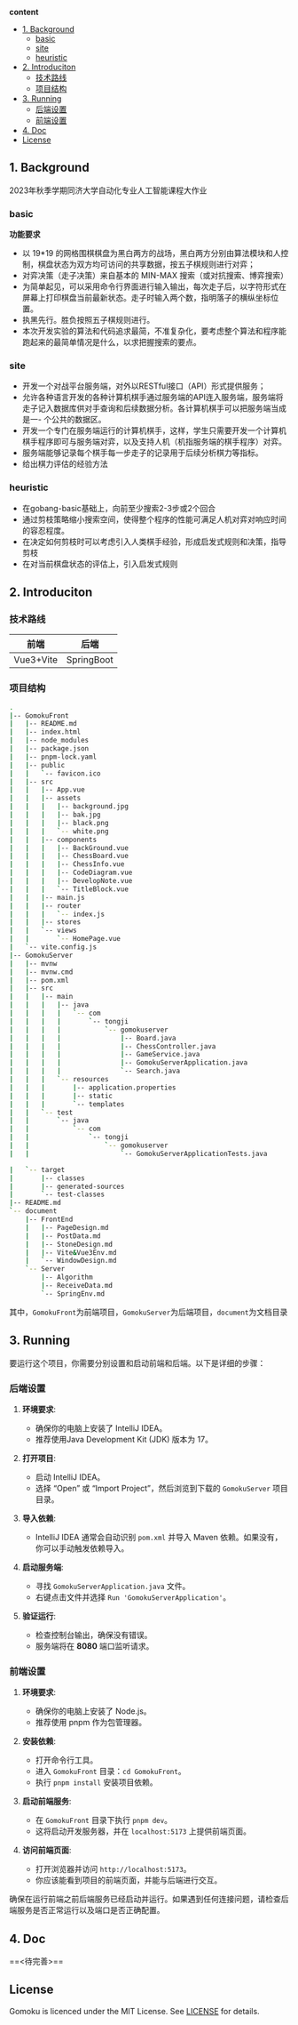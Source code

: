 **content**
- [1. Background](#1-background)
  - [basic](#basic)
  - [site](#site)
  - [heuristic](#heuristic)
- [2. Introduciton](#2-introduciton)
  - [技术路线](#技术路线)
  - [项目结构](#项目结构)
- [3. Running](#3-running)
  - [后端设置](#后端设置)
  - [前端设置](#前端设置)
- [4. Doc](#4-doc)
- [License](#license)

## 1. Background
2023年秋季学期同济大学自动化专业人工智能课程大作业

### basic

**功能要求**
- 以 19*19 的网格围棋棋盘为黑白两方的战场，黑白两方分别由算法模块和人控制，棋盘状态为双方均可访问的共享数据，按五子棋规则进行对弈；
- 对弈决策（走子决策）来自基本的 MIN-MAX 搜索（或对抗搜索、博弈搜索）
- 为简单起见，可以采用命令行界面进行输入输出，每次走子后，以字符形式在屏幕上打印棋盘当前最新状态。走子时输入两个数，指明落子的横纵坐标位置。
- 执黑先行。胜负按照五子棋规则进行。
- 本次开发实验的算法和代码追求最简，不准复杂化，要考虑整个算法和程序能跑起来的最简单情况是什么，以求把握搜索的要点。

### site
- 开发一个对战平台服务端，对外以RESTful接口（API）形式提供服务；
- 允许各种语言开发的各种计算机棋手通过服务端的API连入服务端，服务端将走子记入数据库供对手查询和后续数据分析。各计算机棋手可以把服务端当成是一- 个公共的数据区。
- 开发一个专门在服务端运行的计算机棋手，这样，学生只需要开发一个计算机棋手程序即可与服务端对弈，以及支持人机（机指服务端的棋手程序）对弈。
- 服务端能够记录每个棋手每一步走子的记录用于后续分析棋力等指标。
- 给出棋力评估的经验方法

### heuristic
- 在gobang-basic基础上，向前至少搜索2-3步或2个回合
- 通过剪枝策略缩小搜索空间，使得整个程序的性能可满足人机对弈对响应时间的容忍程度。
- 在决定如何剪枝时可以考虑引入人类棋手经验，形成启发式规则和决策，指导剪枝
- 在对当前棋盘状态的评估上，引入启发式规则

## 2. Introduciton

### 技术路线

| 前端 | 后端 | 
| :----: | :----: |
| Vue3+Vite | SpringBoot |

### 项目结构

```bash
.
|-- GomokuFront
|   |-- README.md
|   |-- index.html
|   |-- node_modules
|   |-- package.json
|   |-- pnpm-lock.yaml
|   |-- public
|   |   `-- favicon.ico
|   |-- src
|   |   |-- App.vue
|   |   |-- assets
|   |   |   |-- background.jpg
|   |   |   |-- bak.jpg
|   |   |   |-- black.png
|   |   |   `-- white.png
|   |   |-- components
|   |   |   |-- BackGround.vue
|   |   |   |-- ChessBoard.vue
|   |   |   |-- ChessInfo.vue
|   |   |   |-- CodeDiagram.vue
|   |   |   |-- DevelopNote.vue
|   |   |   `-- TitleBlock.vue
|   |   |-- main.js
|   |   |-- router
|   |   |   `-- index.js
|   |   |-- stores
|   |   `-- views
|   |       `-- HomePage.vue
|   `-- vite.config.js
|-- GomokuServer
|   |-- mvnw
|   |-- mvnw.cmd
|   |-- pom.xml
|   |-- src
|   |   |-- main
|   |   |   |-- java
|   |   |   |   `-- com
|   |   |   |       `-- tongji
|   |   |   |           `-- gomokuserver
|   |   |   |               |-- Board.java
|   |   |   |               |-- ChessController.java
|   |   |   |               |-- GameService.java
|   |   |   |               |-- GomokuServerApplication.java
|   |   |   |               `-- Search.java
|   |   |   `-- resources
|   |   |       |-- application.properties
|   |   |       |-- static
|   |   |       `-- templates
|   |   `-- test
|   |       `-- java
|   |           `-- com
|   |               `-- tongji
|   |                   `-- gomokuserver
|   |                       `-- GomokuServerApplicationTests.java

|   `-- target
|       |-- classes
|       |-- generated-sources
|       `-- test-classes
|-- README.md
`-- document
    |-- FrontEnd
    |   |-- PageDesign.md
    |   |-- PostData.md
    |   |-- StoneDesign.md
    |   |-- Vite&Vue3Env.md
    |   `-- WindowDesign.md
    `-- Server
        |-- Algorithm
        |-- ReceiveData.md
        `-- SpringEnv.md
```

其中，`GomokuFront`为前端项目，`GomokuServer`为后端项目，`document`为文档目录

## 3. Running

要运行这个项目，你需要分别设置和启动前端和后端。以下是详细的步骤：

### 后端设置

1. **环境要求**:
   - 确保你的电脑上安装了 IntelliJ IDEA。
   - 推荐使用Java Development Kit (JDK) 版本为 17。

2. **打开项目**:
   - 启动 IntelliJ IDEA。
   - 选择 “Open” 或 “Import Project”，然后浏览到下载的 `GomokuServer` 项目目录。

3. **导入依赖**:
   - IntelliJ IDEA 通常会自动识别 `pom.xml` 并导入 Maven 依赖。如果没有，你可以手动触发依赖导入。

4. **启动服务端**:
   - 寻找 `GomokuServerApplication.java` 文件。
   - 右键点击文件并选择 `Run 'GomokuServerApplication'`。

5. **验证运行**:
   - 检查控制台输出，确保没有错误。
   - 服务端将在 **8080** 端口监听请求。

### 前端设置

1. **环境要求**:
   - 确保你的电脑上安装了 Node.js。
   - 推荐使用 pnpm 作为包管理器。

2. **安装依赖**:
   - 打开命令行工具。
   - 进入 `GomokuFront` 目录：`cd GomokuFront`。
   - 执行 `pnpm install` 安装项目依赖。

3. **启动前端服务**:
   - 在 `GomokuFront` 目录下执行 `pnpm dev`。
   - 这将启动开发服务器，并在 `localhost:5173` 上提供前端页面。

4. **访问前端页面**:
   - 打开浏览器并访问 `http://localhost:5173`。
   - 你应该能看到项目的前端页面，并能与后端进行交互。

确保在运行前端之前后端服务已经启动并运行。如果遇到任何连接问题，请检查后端服务是否正常运行以及端口是否正确配置。


## 4. Doc

==<待完善>==


## License
Gomoku is licenced under the MIT License. See [LICENSE](./LICENSE) for details.
